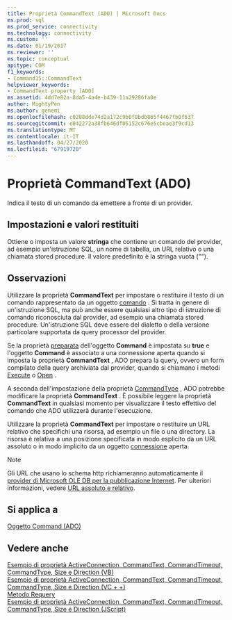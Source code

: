 ```yaml
---
title: Proprietà CommandText (ADO) | Microsoft Docs
ms.prod: sql
ms.prod_service: connectivity
ms.technology: connectivity
ms.custom: ''
ms.date: 01/19/2017
ms.reviewer: ''
ms.topic: conceptual
apitype: COM
f1_keywords:
- Command15::CommandText
helpviewer_keywords:
- CommandText property [ADO]
ms.assetid: 4dd7e82a-8da5-4a4e-b439-11a29286fa0e
author: MightyPen
ms.author: genemi
ms.openlocfilehash: c0288dde74d2a172c9b0f8bdb865f4467fb0f637
ms.sourcegitcommit: e042272a38fb646df05152c676e5cbeae3f9cd13
ms.translationtype: MT
ms.contentlocale: it-IT
ms.lasthandoff: 04/27/2020
ms.locfileid: "67919720"
---
```

# <a name="commandtext-property-ado"></a>Proprietà CommandText (ADO)
Indica il testo di un comando da emettere a fronte di un provider.  
  
## <a name="settings-and-return-values"></a>Impostazioni e valori restituiti  
 Ottiene o imposta un valore **stringa** che contiene un comando del provider, ad esempio un'istruzione SQL, un nome di tabella, un URL relativo o una chiamata stored procedure. Il valore predefinito è la stringa vuota ("").  
  
## <a name="remarks"></a>Osservazioni  
 Utilizzare la proprietà **CommandText** per impostare o restituire il testo di un comando rappresentato da un oggetto [comando](../../../ado/reference/ado-api/command-object-ado.md) . Si tratta in genere di un'istruzione SQL, ma può anche essere qualsiasi altro tipo di istruzione di comando riconosciuta dal provider, ad esempio una chiamata stored procedure. Un'istruzione SQL deve essere del dialetto o della versione particolare supportata da query processor del provider.  
  
 Se la proprietà [preparata](../../../ado/reference/ado-api/prepared-property-ado.md) dell'oggetto **Command** è impostata su **true** e l'oggetto **Command** è associato a una connessione aperta quando si imposta la proprietà **CommandText** , ADO prepara la query, ovvero un form compilato della query archiviata dal provider, quando si chiamano i metodi [Execute](../../../ado/reference/ado-api/execute-method-ado-command.md) o [Open](../../../ado/reference/ado-api/open-method-ado-connection.md) .  
  
 A seconda dell'impostazione della proprietà [CommandType](../../../ado/reference/ado-api/commandtype-property-ado.md) , ADO potrebbe modificare la proprietà **CommandText** . È possibile leggere la proprietà **CommandText** in qualsiasi momento per visualizzare il testo effettivo del comando che ADO utilizzerà durante l'esecuzione.  
  
 Utilizzare la proprietà **CommandText** per impostare o restituire un URL relativo che specifichi una risorsa, ad esempio un file o una directory. La risorsa è relativa a una posizione specificata in modo esplicito da un URL assoluto o in modo implicito da un oggetto [connessione](../../../ado/reference/ado-api/connection-object-ado.md) aperta.  
  
> [!NOTE]
>  Gli URL che usano lo schema http richiameranno automaticamente il [provider di Microsoft OLE DB per la pubblicazione Internet](../../../ado/guide/appendixes/microsoft-ole-db-provider-for-internet-publishing.md). Per ulteriori informazioni, vedere [URL assoluto e relativo](../../../ado/guide/data/absolute-and-relative-urls.md).  
  
## <a name="applies-to"></a>Si applica a  
 [Oggetto Command (ADO)](../../../ado/reference/ado-api/command-object-ado.md)  
  
## <a name="see-also"></a>Vedere anche  
 [Esempio di proprietà ActiveConnection, CommandText, CommandTimeout, CommandType, Size e Direction (VB)](../../../ado/reference/ado-api/activeconnection-commandtext-commandtimeout-commandtype-size-example-vb.md)   
 [Esempio di proprietà ActiveConnection, CommandText, CommandTimeout, CommandType, Size e Direction (VC + +)](../../../ado/reference/ado-api/activeconnection-commandtext-commandtimeout-commandtype-size-example-vc.md)   
 [Metodo Requery](../../../ado/reference/ado-api/requery-method.md)   
 [Esempio di proprietà ActiveConnection, CommandText, CommandTimeout, CommandType, Size e Direction (JScript)](../../../ado/reference/ado-api/activeconnection-commandtext-timeout-type-size-example-jscript.md)
